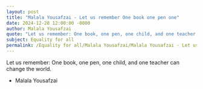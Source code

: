 ```yaml
---
layout: post
title: "Malala Yousafzai - Let us remember One book one pen one"
date: 2024-12-28 12:00:00 -0000
author: Malala Yousafzai
quote: "Let us remember: One book, one pen, one child, and one teacher can change the world."
subject: Equality for all
permalink: /Equality for all/Malala Yousafzai/Malala Yousafzai - Let us remember One book one pen one
---
```


Let us remember: One book, one pen, one child, and one teacher can change the world.

- Malala Yousafzai
